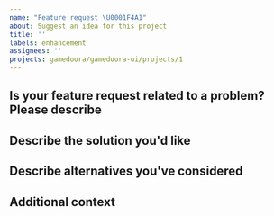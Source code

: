 ```yaml
---
name: "Feature request \U0001F4A1"
about: Suggest an idea for this project
title: ''
labels: enhancement
assignees: ''
projects: gamedoora/gamedoora-ui/projects/1
---
```


## Is your feature request related to a problem? Please describe

<!-- A clear and concise description of what the problem is. Ex. I'm always frustrated when [...] -->

## Describe the solution you'd like

 <!-- A clear and concise description of what you want to happen. -->

## Describe alternatives you've considered

 <!--A clear and concise description of any alternative solutions or features you've considered. -->

## Additional context

 <!-- Add any other context or screenshots about the enhancement here. -->
